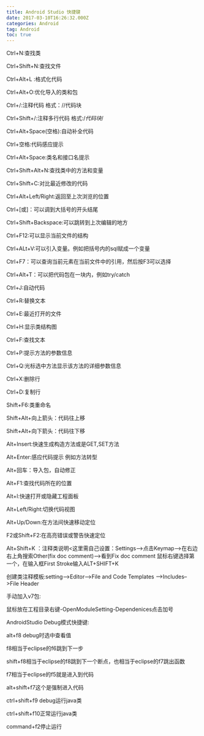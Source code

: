 ```yaml
---
title: Android Studio 快捷键
date: 2017-03-10T16:26:32.000Z
categories: Android
tag: Android
toc: true
---
```


Ctrl+N:查找类

Ctrl+Shift+N:查找文件

Ctrl+Alt+L :格式化代码

Ctrl+Alt+O:优化导入的类和包

Ctrl+/:注释代码 格式：//代码块

Ctrl+Shift+/:注释多行代码 格式:/_代码块_/

Ctrl+Alt+Space(空格):自动补全代码

<!-- more -->

Ctrl+空格:代码感应提示

Ctrl+Alt+Space:类名和接口名提示

Ctrl+Shift+Alt+N:查找类中的方法和变量

Ctrl+Shift+C:对比最近修改的代码

Ctrl+Alt+Left/Right:返回至上次浏览的位置

Ctrl+[或]：可以调到大括号的开头结尾

Ctrl+Shift+Backspace:可以跳转到上次编辑的地方

Ctrl+F12:可以显示当前文件的结构

Ctrl+ALt+V:可以引入变量。例如把括号内的sql赋成一个变量

Ctrl+F7：可以查询当前元素在当前文件中的引用，然后按F3可以选择

Ctrl+Alt+T：可以把代码包在一块内，例如try/catch

Ctrl+J:自动代码

Ctrl+R:替换文本

Ctrl+E:最近打开的文件

Ctrl+H:显示类结构图

Ctrl+F:查找文本

Ctrl+P:提示方法的参数信息

Ctrl+Q:光标选中方法显示该方法的详细参数信息

Ctrl+X:删除行

Ctrl+D:复制行

Shift+F6:类重命名

Shift+Alt+向上箭头：代码往上移

Shift+Alt+向下箭头：代码往下移

Alt+Insert:快速生成构造方法或是GET,SET方法

Alt+Enter:感应代码提示 例如方法转型

Alt+回车：导入包，自动修正

Alt+F1:查找代码所在的位置

Alt+l:快速打开或隐藏工程面板

Alt+Left/Right:切换代码视图

Alt+Up/Down:在方法间快速移动定位

F2或Shift+F2:在高亮错误或警告快速定位

Alt+Shift+K ：注释类说明&lt;这里需自己设置：Settings–>点击Keymap–>在右边右上角搜索Other(fix doc comment)–>看到Fix doc comment 鼠标右键选择第一个，在输入框First Stroke输入ALT+SHIFT+K

创建类注释模板:setting–>Editor–>File and Code Templates –>Includes–>File Header

手动加入v7包:

鼠标放在工程目录右键-OpenModuleSetting-Dependenices点击加号

AndroidStudio Debug模式快捷键:

alt+f8 debug时选中查看值

f8相当于eclipse的f6跳到下一步

shift+f8相当于eclipse的f8跳到下一个断点，也相当于eclipse的f7跳出函数

f7相当于eclipse的f5就是进入到代码

alt+shift+f7这个是强制进入代码

ctrl+shift+f9 debug运行java类

ctrl+shift+f10正常运行java类

command+f2停止运行
